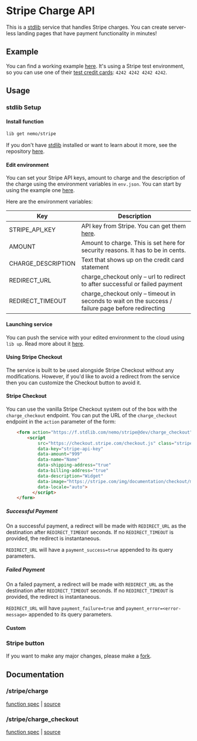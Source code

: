 # Stripe Charge API

This is a [stdlib](https://stdlib.com) service that handles Stripe charges. You can create server-less landing pages that have payment functionality in minutes!

## Example

You can find a working example [here](https://nemo.github.com/stripe-f). It's using a Stripe test environment, so you can use one of their [test credit cards](https://stripe.com/docs/testing#cards): `4242 4242 4242 4242`.

## Usage

### stdlib Setup

#### Install function
```bash
lib get nemo/stripe
```

If you don't have [stdlib](https://stdlib.com) installed or want to learn about it more, see the repository [here](https://github.com/poly/stdlib).

#### Edit environment

You can set your Stripe API keys, amount to charge and the description of the charge using the environment variables in `env.json`. You can start by using the example one [here](/blob/master/env.json-example).

Here are the environment variables:

| Key | Description |
| --- | ----------- |
| STRIPE_API_KEY | API key from Stripe. You can get them [here](https://dashboard.stripe.com/account/apikeys). |
| AMOUNT | Amount to charge. This is set here for security reasons. It has to be in cents. |
| CHARGE_DESCRIPTION | Text that shows up on the credit card statement |
| REDIRECT_URL | charge_checkout only – url to redirect to after successful or failed payment |
| REDIRECT_TIMEOUT | charge_checkout only – timeout in seconds to wait on the success / failure page before redirecting |

#### Launching service

You can push the service with your edited environment to the cloud using `lib up`. Read more about it [here](https://github.com/poly/stdlib#pushing-to-the-cloud).

#### Using Stripe Checkout

The service is built to be used alongside Stripe Checkout without any modifications. However, if you'd like to avoid a redirect from the service then you can customize the Checkout button to avoid it.

#### Stripe Checkout

You can use the vanilla Stripe Checkout system out of the box with the `charge_checkout` endpoint. You can put the URL of the `charge_checkout` endpoint in the `action` parameter of the form:

```html
    <form action="https://f.stdlib.com/nemo/stripe@dev/charge_checkout" method="POST">
        <script
            src="https://checkout.stripe.com/checkout.js" class="stripe-button"
            data-key="stripe-api-key"
            data-amount="999"
            data-name="Name"
            data-shipping-address="true"
            data-billing-address="true"
            data-description="Widget"
            data-image="https://stripe.com/img/documentation/checkout/marketplace.png"
            data-locale="auto">
          </script>
    </form>
```

##### Successful Payment
On a successful payment, a redirect will be made with `REDIRECT_URL` as the destination after `REDIRECT_TIMEOUT` seconds. If no `REDIRECT_TIMEOUT` is provided, the redirect is instantaneous.

`REDIRECT_URL` will have a `payment_success=true` appended to its query parameters.

##### Failed Payment
On a failed payment, a redirect will be made with `REDIRECT_URL` as the destination after `REDIRECT_TIMEOUT` seconds. If no `REDIRECT_TIMEOUT` is provided, the redirect is instantaneous.

`REDIRECT_URL` will have `payment_failure=true` and `payment_error=<error-message>` appended to its query parameters.

#### Custom

### Stripe button

If you want to make any major changes, please make a [fork](#fork-destination-box).

## Documentation
### /stripe/charge
[function spec](/blob/master/f/charge/function.json) | [source](/blob/master/f/charge/index.js)


### /stripe/charge_checkout
[function spec](/blob/master/f/charge_checkout/function.json) | [source](/blob/master/f/charge_checkout/index.js)

